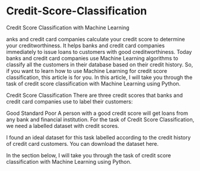# Credit-Score-Classification
Credit Score Classification with Machine Learning



anks and credit card companies calculate your credit score to determine your creditworthiness. It helps banks and credit card companies immediately to issue loans to customers with good creditworthiness. Today banks and credit card companies use Machine Learning algorithms to classify all the customers in their database based on their credit history. So, if you want to learn how to use Machine Learning for credit score classification, this article is for you. In this article, I will take you through the task of credit score classification with Machine Learning using Python.

Credit Score Classification
There are three credit scores that banks and credit card companies use to label their customers:

Good
Standard
Poor
A person with a good credit score will get loans from any bank and financial institution. For the task of Credit Score Classification, we need a labelled dataset with credit scores.

I found an ideal dataset for this task labelled according to the credit history of credit card customers. You can download the dataset here.

In the section below, I will take you through the task of credit score classification with Machine Learning using Python.
